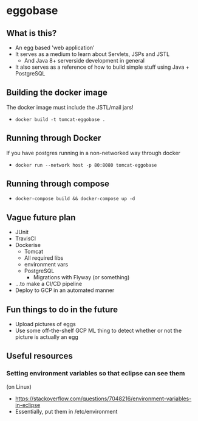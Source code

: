 # eggobase

## What is this?

- An egg based 'web application'
- It serves as a medium to learn about Servlets, JSPs and JSTL
    - And Java 8+ serverside development in general
- It also serves as a reference of how to build simple stuff using Java + PostgreSQL

## Building the docker image

The docker image must include the JSTL/mail jars!

- `docker build -t tomcat-eggobase .`

## Running through Docker

If you have postgres running in a non-networked way through docker

- `docker run --network host -p 80:8080 tomcat-eggobase`

## Running through compose

- `docker-compose build && docker-compose up -d`


## Vague future plan

- JUnit
- TravisCI
- Dockerise
    - Tomcat
    - All required libs
    - environment vars
    - PostgreSQL
        - Migrations with Flyway (or something)
- ...to make a CI/CD pipeline
- Deploy to GCP in an automated manner

## Fun things to do in the future

- Upload pictures of eggs
- Use some off-the-shelf GCP ML thing to detect whether or not the picture is actually an egg

## Useful resources

### Setting environment variables so that eclipse can see them
(on Linux)

- https://stackoverflow.com/questions/7048216/environment-variables-in-eclipse
- Essentially, put them in /etc/environment
